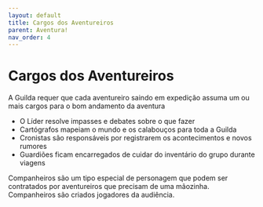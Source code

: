 ```yaml
---
layout: default
title: Cargos dos Aventureiros
parent: Aventura!
nav_order: 4
---
```


# Cargos dos Aventureiros

A Guilda requer que cada aventureiro saindo em expedição assuma um ou mais cargos para o bom andamento da aventura

+ O Líder resolve impasses e debates sobre o que fazer
+ Cartógrafos mapeiam o mundo e os calabouços para toda a Guilda
+ Cronistas são responsáveis por registrarem os acontecimentos e novos rumores
+ Guardiões ficam encarregados de cuidar do inventário do grupo durante viagens

Companheiros são um tipo especial de personagem que podem ser contratados por aventureiros que precisam de uma mãozinha. Companheiros são criados jogadores da audiência.

